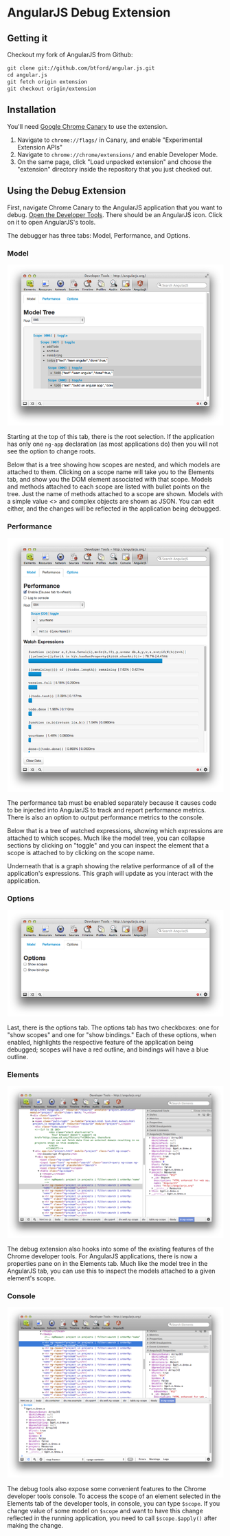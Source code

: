 # AngularJS Debug Extension

## Getting it
Checkout my fork of AngularJS from Github:

    git clone git://github.com/btford/angular.js.git
    cd angular.js
    git fetch origin extension
    git checkout origin/extension


## Installation
You'll need [Google Chrome Canary](https://tools.google.com/dlpage/chromesxs) to use the extension.

1.  Navigate to `chrome://flags/` in Canary, and enable "Experimental Extension APIs"
2.  Navigate to `chrome://chrome/extensions/` and enable Developer Mode.
3.  On the same page, click "Load unpacked extension" and choose the "extension" directory inside the repository that you just checked out.

## Using the Debug Extension
First, navigate Chrome Canary to the AngularJS application that you want to debug. [Open the Developer Tools](https://developers.google.com/chrome-developer-tools/docs/overview#access). There should be an AngularJS icon. Click on it to open AngularJS's tools.


The debugger has three tabs: Model, Performance, and Options.

### Model
![AngularJS debug extension screenshot](img/model-tree.png)

Starting at the top of this tab, there is the root selection. If the application has only one `ng-app` declaration (as most applications do) then you will not see the option to change roots.

Below that is a tree showing how scopes are nested, and which models are attached to them. Clicking on a scope name will take you to the Elements tab, and show you the DOM element associated with that scope. Models and methods attached to each scope are listed with bullet points on the tree. Just the name of methods attached to a scope are shown. Models with a simple value <> and complex objects are shown as JSON. You can edit either, and the changes will be reflected in the application being debugged.


### Performance
![AngularJS debug extension performance tab screenshot](img/performance.png)

The performance tab must be enabled separately because it causes code to be injected into AngularJS to track and report performance metrics. There is also an option to output performance metrics to the console.

Below that is a tree of watched expressions, showing which expressions are attached to which scopes. Much like the model tree, you can collapse sections by clicking on "toggle" and you can inspect the element that a scope is attached to by clicking on the scope name.

Underneath that is a graph showing the relative performance of all of the application's expressions. This graph will update as you interact with the application.

### Options
![AngularJS debug extension options tab screenshot](img/options.png)

Last, there is the options tab. The options tab has two checkboxes: one for "show scopes" and one for "show bindings." Each of these options, when enabled, highlights the respective feature of the application being debugged; scopes will have a red outline, and bindings will have a blue outline.

### Elements
![AngularJS debug extension console screenshot](img/inspect.png)

The debug extension also hooks into some of the existing features of the Chrome developer tools. For AngularJS applications, there is now a properties pane on in the Elements tab. Much like the model tree in the AngularJS tab, you can use this to inspect the models attached to a given element's scope.

### Console
![AngularJS debug extension console screenshot](img/console.png)

The debug tools also expose some convenient features to the Chrome developer tools console. To access the scope of an element selected in the Elements tab of the developer tools, in console, you can type `$scope`. If you change value of some model on `$scope` and want to have this change reflected in the running application, you need to call `$scope.$apply()` after making the change.
